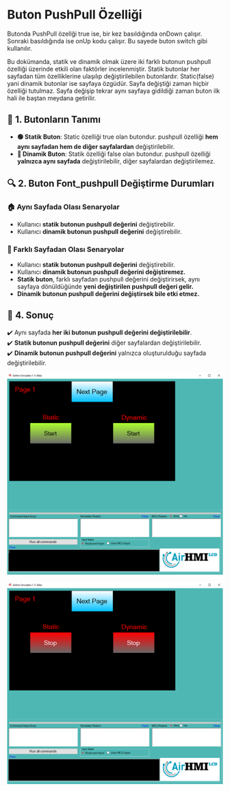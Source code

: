 # Buton PushPull Özelliği

Butonda PushPull özellği true ise, bir kez basıldığında onDown çalışır. Sonraki basıldığında ise onUp kodu çalışır. Bu sayede buton switch gibi kullanılır.

Bu dokümanda, statik ve dinamik olmak üzere iki farklı butonun pushpull özelliği üzerinde etkili olan faktörler incelenmiştir.
Statik butonlar her sayfadan tüm özelliklerine ulaşılıp değiştirilebilen butonlardır. Static(false) yani dinamik butonlar ise sayfaya özgüdür.
Sayfa değiştiği zaman hiçbir özelliği tutulmaz. Sayfa değişip tekrar aynı sayfaya gidildiği zaman buton ilk hali ile baştan meydana getirilir. 

## 📌 1. Butonların Tanımı
- **🟢 Statik Buton**: Static özelliği true olan butondur. pushpull özelliği **hem aynı sayfadan hem de diğer sayfalardan** değiştirilebilir.
- **🔵 Dinamik Buton**: Statik özelliği false olan butondur. pushpull  özelliği **yalnızca aynı sayfada** değiştirilebilir, diğer sayfalardan değiştirilemez.

## 🔍 2. Buton Font_pushpull Değiştirme Durumları
### 🏠 Aynı Sayfada Olası Senaryolar
- Kullanıcı **statik butonun pushpull değerini** değiştirebilir.
- Kullanıcı **dinamik butonun pushpull değerini** değiştirebilir.


### 🔄 Farklı Sayfadan Olası Senaryolar
- Kullanıcı **statik butonun pushpull değerini** değiştirebilir.
- Kullanıcı **dinamik butonun pushpull değerini değiştiremez.**
- **Statik buton**, farklı sayfadan pushpull değerini değiştirirsek, aynı sayfaya dönüldüğünde **yeni değiştirilen pushpull değeri gelir.**
- **Dinamik butonun pushpull değerini değiştirsek bile etki etmez.**

## 🎯 4. Sonuç
✔️ Aynı sayfada **her iki butonun pushpull değerini değiştirilebilir**.  
✔️ **Statik butonun pushpull değerini** diğer sayfalardan değiştirilebilir.  
✔️ **Dinamik butonun pushpull değerini** yalnızca oluşturulduğu sayfada değiştirilebilir.  

![Açıklama Metni](1.png)

![Açıklama Metni](2.png)
